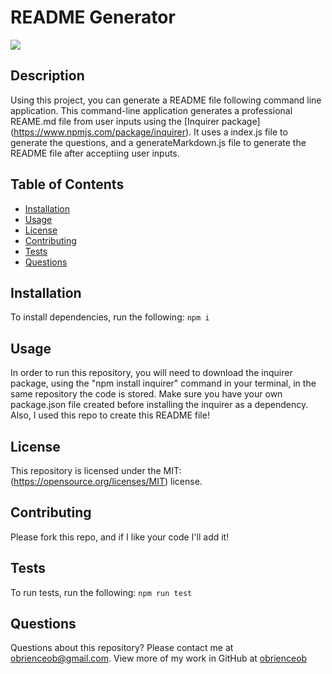 # README Generator
![](https://img.shields.io/badge/License-MIT-yellow.svg)
## Description
Using this project, you can generate a README file following command line application. This command-line application generates a professional REAME.md file from user inputs using the [Inquirer package] (https://www.npmjs.com/package/inquirer). It uses a index.js file to generate the questions, and a generateMarkdown.js file to generate the README file after acceptiing user inputs.

## Table of Contents
* [Installation](#installation)
* [Usage](#usage)
* [License](#license)
* [Contributing](#contributing)
* [Tests](#tests)
* [Questions](#questions)

## Installation
To install dependencies, run the following:
`
npm i
`

## Usage
In order to run this repository, you will need to download the inquirer package, using the "npm install inquirer" command in your terminal, in the same repository the code is stored. Make sure you have your own package.json file created before installing the inquirer as a dependency. Also, I used this repo to create this README file!

## License
This repository is licensed under the MIT: (https://opensource.org/licenses/MIT) license.

## Contributing
Please fork this repo, and if I like your code I'll add it!

## Tests
To run tests, run the following:
`
npm run test
`

## Questions
Questions about this repository? Please contact me at [obrienceob@gmail.com](mailto:obrienceob@gmail.com). View more of my work in GitHub at [obrienceob](https://github.com/obrienceob) 
